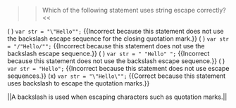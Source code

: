 >>Which of the following statement uses string escape correctly?<<

( ) `var str = "\"Hello"";` {{Incorrect because this statement does not use the backslash escape sequence for the closing quotation mark.}}
( ) `var str = "/"Hello/"";` {{Incorrect because this statement does not use the backslash escape sequence.}}
( ) `var str = " "Hello" ";` {{Incorrect because this statement does not use the backslash escape sequence.}}
( ) `var str = "Hello";` {{Incorrect because this statement does not use escape sequences.}}
(x) `var str = "\"Hello\"";` {{Correct because this statement uses backslash to escape the quotation marks.}}

||A backslash is used when escaping characters such as quotation marks.||